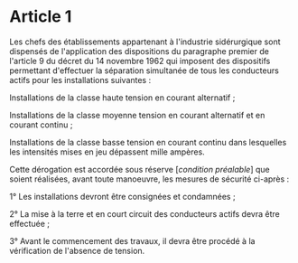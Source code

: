 # Article 1

Les chefs des établissements appartenant à l'industrie sidérurgique sont dispensés de l'application des dispositions du paragraphe premier de l'article 9 du décret du 14 novembre 1962 qui imposent des dispositifs permettant d'effectuer la séparation simultanée de tous les conducteurs actifs pour les installations suivantes :

Installations de la classe haute tension en courant alternatif ;

Installations de la classe moyenne tension en courant alternatif et en courant continu ;

Installations de la classe basse tension en courant continu dans lesquelles les intensités mises en jeu dépassent mille ampères.

Cette dérogation est accordée sous réserve [*condition préalable*] que soient réalisées, avant toute manoeuvre, les mesures de sécurité ci-après :

1° Les installations devront être consignées et condamnées ;

2° La mise à la terre et en court circuit des conducteurs actifs devra être effectuée ;

3° Avant le commencement des travaux, il devra être procédé à la vérification de l'absence de tension.
